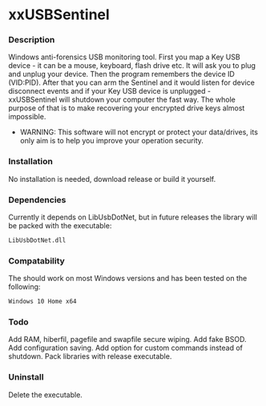 # xxUSBSentinel

### Description ###
Windows anti-forensics USB monitoring tool. First you map a Key USB device - it can be a mouse, keyboard, flash drive etc. It will ask you to plug and unplug your device. Then the program remembers the device ID (VID:PID). After that you can arm the Sentinel and it would listen for device disconnect events and if your Key USB device is unplugged - xxUSBSentinel will shutdown your computer the fast way. The whole purpose of that is to make recovering your encrypted drive keys almost impossible.

* WARNING: This software will not encrypt or protect your data/drives, its only aim is to help you improve your operation security.
 

### Installation ###
No installation is needed, download release or build it yourself.

### Dependencies ###
Currently it depends on LibUsbDotNet, but in future releases the library will be packed with the executable:
```sh
LibUsbDotNet.dll
````

### Compatability ###
The should work on most Windows versions and has been tested on the following:
```sh
Windows 10 Home x64
``` 

### Todo ###
Add RAM, hiberfil, pagefile and swapfile secure wiping.
Add fake BSOD.
Add configuration saving.
Add option for custom commands instead of shutdown.
Pack libraries with release executable.

### Uninstall ###
Delete the executable.

